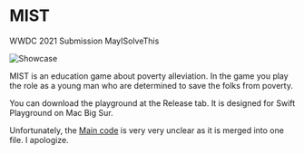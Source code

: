 # MIST
 WWDC 2021 Submission MayISolveThis

![Showcase](https://blog.hellholestudios.top/wp-content/uploads/2021/04/wp_editor_md_5c57d6b3df860f361558596992cd8259.jpg)

MIST is an education game about poverty alleviation. In the game you play the role as a young man who are determined to save the folks from poverty.

You can download the playground at the Release tab. It is designed for Swift Playground on Mac Big Sur.

Unfortunately, the [Main code](https://github.com/XiaoGeNintendo/MIST/blob/main/PlaygroundBook/Modules/Mist.playgroundmodule/Sources/File.swift) is very very unclear as it is merged into one file. I apologize.
